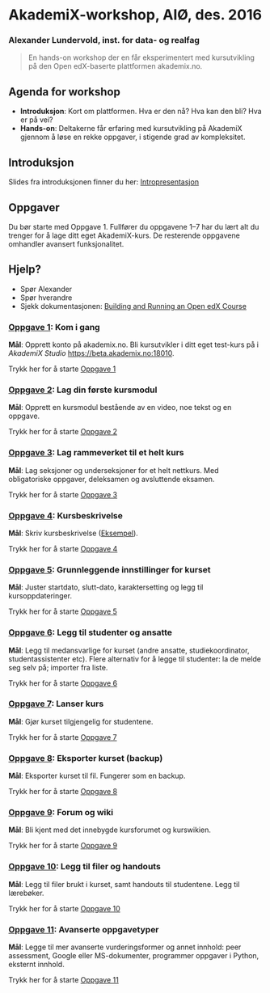 # AkademiX-workshop, AIØ, des. 2016
### Alexander Lundervold, inst. for data- og realfag

> En hands-on workshop der en får eksperimentert med kursutvikling på den Open edX-baserte plattformen akademix.no.

## Agenda for workshop

  * **Introduksjon**: Kort om plattformen. Hva er den nå? Hva kan den bli? Hva er på vei?
  * **Hands-on**: Deltakerne får erfaring med kursutvikling på AkademiX gjennom å løse en rekke oppgaver, i stigende grad av kompleksitet. 

## Introduksjon
Slides fra introduksjonen finner du her:  [Intropresentasjon](intro-presentasjon/workshop2016.html)

## Oppgaver
Du bør starte med Oppgave 1. Fullfører du oppgavene 1–7 har du lært alt du trenger for å lage ditt eget AkademiX-kurs. De resterende oppgavene omhandler avansert funksjonalitet.

## Hjelp?
   * Spør Alexander
   * Spør hverandre
   * Sjekk dokumentasjonen: [Building and Running an Open edX Course](http://edx.readthedocs.io/projects/open-edx-building-and-running-a-course/en/open-release-eucalyptus.master)

### [Oppgave 1](Oppgave_1/Oppgave_1.md#oppgave-1): Kom i gang
  **Mål**: Opprett konto på akademix.no. Bli kursutvikler i ditt eget test-kurs på i *AkademiX Studio* https://beta.akademix.no:18010.
  
  Trykk her for å starte [Oppgave 1](Oppgave_1/Oppgave_1.md#oppgave-1)

### [Oppgave 2](Oppgave_2/Oppgave_2.md#oppgave-2): Lag din første kursmodul
  **Mål**: Opprett en kursmodul bestående av en video, noe tekst og en oppgave.
  
  Trykk her for å starte [Oppgave 2](Oppgave_2/Oppgave_2.md#oppgave-2)
  
### [Oppgave 3](Oppgave_3/Oppgave_3.md#oppgave-3): Lag rammeverket til et helt kurs
  **Mål**: Lag seksjoner og underseksjoner for et helt nettkurs. Med obligatoriske oppgaver, deleksamen og avsluttende eksamen.
  
  Trykk her for å starte [Oppgave 3](Oppgave_3/Oppgave_3.md#oppgave-3)

### [Oppgave 4](Oppgave_4/Oppgave_4.md#oppgave-4): Kursbeskrivelse
  **Mål**: Skriv kursbeskrivelse ([Eksempel](https://beta.akademix.no/courses/course-v1:UiBx+ELMED219+January_Elective/about)). 
  
  Trykk her for å starte [Oppgave 4](Oppgave_4/Oppgave_4.md#oppgave-4)

### [Oppgave 5](Oppgave_5/Oppgave_5.md#oppgave-5): Grunnleggende innstillinger for kurset
  **Mål**: Juster startdato, slutt-dato, karaktersetting og legg til kursoppdateringer.
  
  Trykk her for å starte [Oppgave 5](Oppgave_5/Oppgave_5.md#oppgave-5)

### [Oppgave 6](Oppgave_6/Oppgave_6.md#oppgave-6): Legg til studenter og ansatte
  **Mål**: Legg til medansvarlige for kurset (andre ansatte, studiekoordinator, studentassistenter etc). Flere alternativ for å legge til studenter: la de melde seg selv på; importer fra liste. 
  
  Trykk her for å starte [Oppgave 6](Oppgave_6/Oppgave_6.md#oppgave-6)

### [Oppgave 7](Oppgave_7/Oppgave_7.md#oppgave-7): Lanser kurs
  **Mål**: Gjør kurset tilgjengelig for studentene. 
  
  Trykk her for å starte [Oppgave 7](Oppgave_7/Oppgave_7.md#oppgave-7)

### [Oppgave 8](Oppgave_8/Oppgave_8.md#oppgave-8): Eksporter kurset (backup)
  **Mål**: Eksporter kurset til fil. Fungerer som en backup.
  
  Trykk her for å starte [Oppgave 8](Oppgave_8/Oppgave_8.md#oppgave-8)
  
### [Oppgave 9](Oppgave_9/Oppgave_9.md#oppgave-9): Forum og wiki
  **Mål**: Bli kjent med det innebygde kursforumet og kurswikien.
  
  Trykk her for å starte [Oppgave 9](Oppgave_9/Oppgave_9.md#oppgave-9)

### [Oppgave 10](Oppgave_10/Oppgave_10.md#oppgave-10): Legg til filer og handouts
  **Mål**: Legg til filer brukt i kurset, samt handouts til studentene. Legg til lærebøker.
  
  Trykk her for å starte [Oppgave 10](Oppgave_10/Oppgave_10.md#oppgave-10)

### [Oppgave 11](Oppgave_11/Oppgave_11.md#oppgave-11): Avanserte oppgavetyper
  **Mål**: Legge til mer avanserte vurderingsformer og annet innhold: peer assessment, Google eller MS-dokumenter, programmer oppgaver i Python, eksternt innhold.
  
  Trykk her for å starte [Oppgave 11](Oppgave_11/Oppgave_11.md#oppgave-11)

